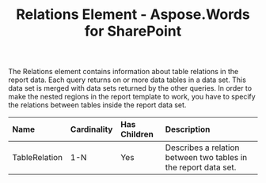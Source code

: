 ﻿---
title: Relations Element - Aspose.Words for SharePoint
articleTitle: Relations Element
linktitle: Relations Element
description: "Relations element meaning and structure which may be used while configuring Aspose.Words for SharePoint reports."
type: docs
weight: 160
url: /sharepoint/relations-element/
---

The Relations element contains information about table relations in the report data. Each query returns on or more data tables in a data set. This data set is merged with data sets returned by the other queries. In order to make the nested regions in the report template to work, you have to specify the relations between tables inside the report data set.

|Name|Cardinality|Has Children|Description|
| :- | :- | :- | :- |
|TableRelation|1-N|Yes|Describes a relation between two tables in the report data set.|
